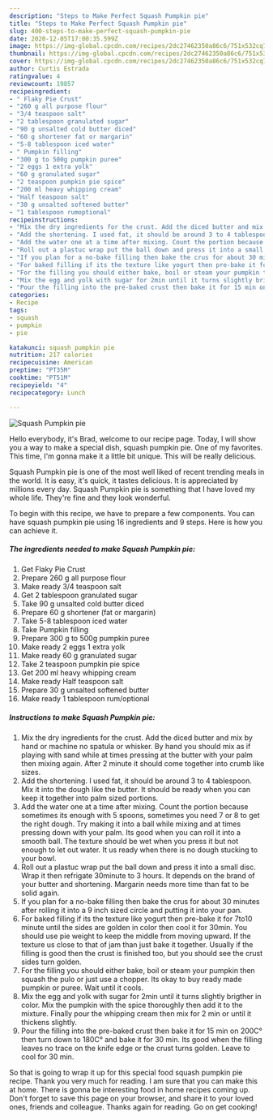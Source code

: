 ```yaml
---
description: "Steps to Make Perfect Squash Pumpkin pie"
title: "Steps to Make Perfect Squash Pumpkin pie"
slug: 400-steps-to-make-perfect-squash-pumpkin-pie
date: 2020-12-05T17:00:35.599Z
image: https://img-global.cpcdn.com/recipes/2dc27462350a86c6/751x532cq70/squash-pumpkin-pie-recipe-main-photo.jpg
thumbnail: https://img-global.cpcdn.com/recipes/2dc27462350a86c6/751x532cq70/squash-pumpkin-pie-recipe-main-photo.jpg
cover: https://img-global.cpcdn.com/recipes/2dc27462350a86c6/751x532cq70/squash-pumpkin-pie-recipe-main-photo.jpg
author: Curtis Estrada
ratingvalue: 4
reviewcount: 19857
recipeingredient:
- " Flaky Pie Crust"
- "260 g all purpose flour"
- "3/4 teaspoon salt"
- "2 tablespoon granulated sugar"
- "90 g unsalted cold butter diced"
- "60 g shortener fat or margarin"
- "5-8 tablespoon iced water"
- " Pumpkin filling"
- "300 g to 500g pumpkin puree"
- "2 eggs 1 extra yolk"
- "60 g granulated sugar"
- "2 teaspoon pumpkin pie spice"
- "200 ml heavy whipping cream"
- "Half teaspoon salt"
- "30 g unsalted softened butter"
- "1 tablespoon rumoptional"
recipeinstructions:
- "Mix the dry ingredients for the crust. Add the diced butter and mix by hand or machine no spatula or whisker. By hand you should mix as if playing with sand while at times pressing at the butter with your palm then mixing again. After 2 minute it should come together into crumb like sizes."
- "Add the shortening. I used fat, it should be around 3 to 4 tablespoon. Mix it into the dough like the butter. It should be ready when you can keep it together into palm sized portions."
- "Add the water one at a time after mixing. Count the portion because sometimes its enough with 5 spoons, sometimes you need 7 or 8 to get the right dough. Try making it into a ball while mixing and at times pressing down with your palm. Its good when you can roll it into a smooth ball. The texture should be wet when you press it but not enough to let out water. It us ready when there is no dough stucking to your bowl."
- "Roll out a plastuc wrap put the ball down and press it into a small disc. Wrap it then refrigate 30minute to 3 hours. It depends on the brand of your butter and shortening. Margarin needs more time than fat to be solid again."
- "If you plan for a no-bake filling then bake the crus for about 30 minutes after rolling it into a 9 inch sized circle and putting it into your pan."
- "For baked filling if its the texture like yogurt then pre-bake it for 7to10 minute until the sides are golden in color then cool it for 30min. You should use pie weight to keep the middle from moving upward. If the texture us close to that of jam than just bake it together. Usually if the filling is good then the crust is finished too, but you should see the crust sides turn golden."
- "For the filling you should either bake, boil or steam your pumpkin then squash the pulo or just use a chopper. Its okay to buy ready made pumpkin or puree. Wait until it cools."
- "Mix the egg and yolk with sugar for 2min until it turns slightly brigther in color. Mix the pumpkin with the spice thoroughly then add it to the mixture. Finally pour the whipping cream then mix for 2 min or until it thickens slightly."
- "Pour the filling into the pre-baked crust then bake it for 15 min on 200C° then turn down to 180C° and bake it for 30 min. Its good when the filling leaves no trace on the knife edge or the crust turns golden. Leave to cool for 30 min."
categories:
- Recipe
tags:
- squash
- pumpkin
- pie

katakunci: squash pumpkin pie 
nutrition: 217 calories
recipecuisine: American
preptime: "PT35M"
cooktime: "PT51M"
recipeyield: "4"
recipecategory: Lunch

---
```



![Squash Pumpkin pie](https://img-global.cpcdn.com/recipes/2dc27462350a86c6/751x532cq70/squash-pumpkin-pie-recipe-main-photo.jpg)

Hello everybody, it's Brad, welcome to our recipe page. Today, I will show you a way to make a special dish, squash pumpkin pie. One of my favorites. This time, I'm gonna make it a little bit unique. This will be really delicious.



Squash Pumpkin pie is one of the most well liked of recent trending meals in the world. It is easy, it's quick, it tastes delicious. It is appreciated by millions every day. Squash Pumpkin pie is something that I have loved my whole life. They're fine and they look wonderful.


To begin with this recipe, we have to prepare a few components. You can have squash pumpkin pie using 16 ingredients and 9 steps. Here is how you can achieve it.

<!--inarticleads1-->

##### The ingredients needed to make Squash Pumpkin pie:

1. Get  Flaky Pie Crust
1. Prepare 260 g all purpose flour
1. Make ready 3/4 teaspoon salt
1. Get 2 tablespoon granulated sugar
1. Take 90 g unsalted cold butter diced
1. Prepare 60 g shortener (fat or margarin)
1. Take 5-8 tablespoon iced water
1. Take  Pumpkin filling
1. Prepare 300 g to 500g pumpkin puree
1. Make ready 2 eggs 1 extra yolk
1. Make ready 60 g granulated sugar
1. Take 2 teaspoon pumpkin pie spice
1. Get 200 ml heavy whipping cream
1. Make ready Half teaspoon salt
1. Prepare 30 g unsalted softened butter
1. Make ready 1 tablespoon rum/optional




<!--inarticleads2-->

##### Instructions to make Squash Pumpkin pie:

1. Mix the dry ingredients for the crust. Add the diced butter and mix by hand or machine no spatula or whisker. By hand you should mix as if playing with sand while at times pressing at the butter with your palm then mixing again. After 2 minute it should come together into crumb like sizes.
1. Add the shortening. I used fat, it should be around 3 to 4 tablespoon. Mix it into the dough like the butter. It should be ready when you can keep it together into palm sized portions.
1. Add the water one at a time after mixing. Count the portion because sometimes its enough with 5 spoons, sometimes you need 7 or 8 to get the right dough. Try making it into a ball while mixing and at times pressing down with your palm. Its good when you can roll it into a smooth ball. The texture should be wet when you press it but not enough to let out water. It us ready when there is no dough stucking to your bowl.
1. Roll out a plastuc wrap put the ball down and press it into a small disc. Wrap it then refrigate 30minute to 3 hours. It depends on the brand of your butter and shortening. Margarin needs more time than fat to be solid again.
1. If you plan for a no-bake filling then bake the crus for about 30 minutes after rolling it into a 9 inch sized circle and putting it into your pan.
1. For baked filling if its the texture like yogurt then pre-bake it for 7to10 minute until the sides are golden in color then cool it for 30min. You should use pie weight to keep the middle from moving upward. If the texture us close to that of jam than just bake it together. Usually if the filling is good then the crust is finished too, but you should see the crust sides turn golden.
1. For the filling you should either bake, boil or steam your pumpkin then squash the pulo or just use a chopper. Its okay to buy ready made pumpkin or puree. Wait until it cools.
1. Mix the egg and yolk with sugar for 2min until it turns slightly brigther in color. Mix the pumpkin with the spice thoroughly then add it to the mixture. Finally pour the whipping cream then mix for 2 min or until it thickens slightly.
1. Pour the filling into the pre-baked crust then bake it for 15 min on 200C° then turn down to 180C° and bake it for 30 min. Its good when the filling leaves no trace on the knife edge or the crust turns golden. Leave to cool for 30 min.




So that is going to wrap it up for this special food squash pumpkin pie recipe. Thank you very much for reading. I am sure that you can make this at home. There is gonna be interesting food in home recipes coming up. Don't forget to save this page on your browser, and share it to your loved ones, friends and colleague. Thanks again for reading. Go on get cooking!
